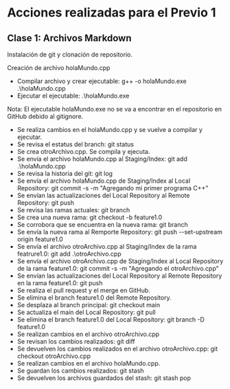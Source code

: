 # Acciones realizadas para el Previo 1

## Clase 1: Archivos Markdown

Instalación de git y clonación de repositorio.

Creación de archivo holaMundo.cpp
 - Compilar archivo y crear ejecutable: g++ -o holaMundo.exe .\holaMundo.cpp
 - Ejecutar el ejecutable: .\holaMundo.exe

 Nota: El ejecutable holaMundo.exe no se va a encontrar en el repositorio en GitHub debido al gitignore.

 - Se realiza cambios en el holaMundo.cpp y se vuelve a compilar y ejecutar.
 - Se revisa el estatus del branch: git status
 - Se crea otroArchivo.cpp. Se compila y ejecuta.
 - Se envía el archivo holaMundo.cpp al Staging/Index: git add .\holaMundo.cpp
 - Se revisa la historia del git: git log
 - Se envía el archivo holaMundo.cpp de Staging/Index al Local Repository: git commit -s -m "Agregando mi primer programa C++"
 - Se envían las actualizaciones del Local Repository al Remote Repository: git push
 - Se revisa las ramas actuales: git branch
 - Se crea una nueva rama: git checkout -b feature1.0
 - Se corrobora que se encuentra en la nueva rama: git branch
 - Se envía la nueva rama al Remporte Repository: git push --set-upstream origin feature1.0
 - Se envía el archivo otroArchivo.cpp al Staging/Index de la rama featrure1.0: git add .\otroArchivo.cpp
 - Se envía el archivo otroArchivo.cpp de Staging/Index al Local Repository de la rama feature1.0: git commit -s -m "Agregando el otroArchivo.cpp"
 - Se envían las actualizaciones del Local Repository al Remote Repository en la rama feature1.0: git push
 - Se realiza el pull request y el merge en GitHub.
 - Se elimina el branch feature1.0 del Remote Repository.
 - Se desplaza al branch principal: git checkout main
 - Se actualiza el main del Local Repository: git pull
 - Se elimina el branch feature1.0 del Local Repository: git branch -D feature1.0
 - Se realizan cambios en el archivo otroArchivo.cpp
 - Se revisan los cambios realizados: git diff
 - Se devuelven los cambios realizados en el archivo otroArchivo.cpp: git checkout otroArchivo.cpp
 - Se realizan cambios en el archivo holaMundo.cpp.
 - Se guardan los cambios realizados: git stash
 - Se devuelven los archivos guardados del stash: git stash pop